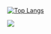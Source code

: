 <!--
[![Anurag's GitHub stats](https://github-readme-stats.vercel.app/api?username=benedettapacilli&count_private=true&show_icons=true&theme=material-palenight)](https://github.com/anuraghazra/github-readme-stats)
-->
<!--<br/>-->
[![Top Langs](https://github-readme-stats.vercel.app/api/top-langs/?username=benedettapacilli&layout=compact&theme=material-palenight)](https://github.com/anuraghazra/github-readme-stats)

![](https://komarev.com/ghpvc/?username=benedettapacilli&color=blue&abbreviated=true)
